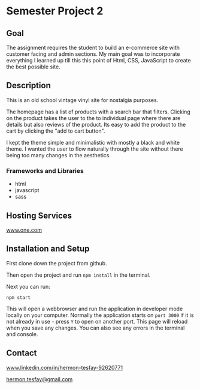 # Semester Project 2

## Goal

The assignment requires the student to build an e-commerce site with customer facing and admin sections. My main goal was to incorporate everything I learned up till this this point of Html, CSS, JavaScript to create the best possible site.

## Description

This is an old school vintage vinyl site for nostalgia purposes.

The homepage has a list of products with a search bar that filters. Clicking on the product takes the user to the to individual page where there are details but also reviews of the product. Its easy to add the product to the cart by clicking the "add to cart button".

I kept the theme simple and minimalistic with mostly a black and white theme. I wanted the user to flow naturally through the site without there being too many changes in the aesthetics.

### Frameworks and Libraries

- html
- javascript
- sass

## Hosting Services

www.one.com

## Installation and Setup

First clone down the project from github.

Then open the project and run `npm install` in the terminal.

Next you can run:

`npm start`

This will open a webbrowser and run the application in developer mode locally on your computer. Normally the application starts on `port 3000` if it is not already in use - press `Y` to open on another port. This page will reload when you save any changes. You can also see any errors in the terminal and console.

## Contact

www.linkedin.com/in/hermon-tesfay-92620771

hermon.tesfay@gmail.com
